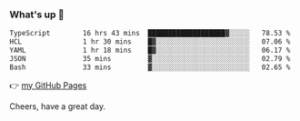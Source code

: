 ### What's up 👋

<!--START_SECTION:waka-->

```txt
TypeScript        16 hrs 43 mins  ███████████████████▓░░░░░   78.53 %
HCL               1 hr 30 mins    █▓░░░░░░░░░░░░░░░░░░░░░░░   07.06 %
YAML              1 hr 18 mins    █▓░░░░░░░░░░░░░░░░░░░░░░░   06.17 %
JSON              35 mins         ▓░░░░░░░░░░░░░░░░░░░░░░░░   02.79 %
Bash              33 mins         ▓░░░░░░░░░░░░░░░░░░░░░░░░   02.65 %
```

<!--END_SECTION:waka-->

👉 [my GitHub Pages](https://ykzhukian.github.io)

Cheers, have a great day.

